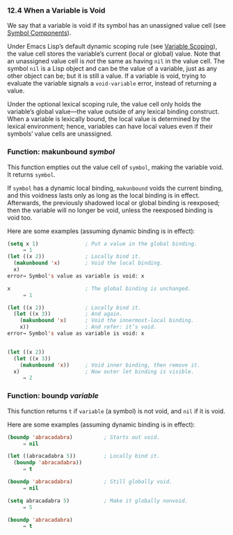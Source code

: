 

### 12.4 When a Variable is Void

We say that a variable is void if its symbol has an unassigned value cell (see [Symbol Components](Symbol-Components.html)).

Under Emacs Lisp’s default dynamic scoping rule (see [Variable Scoping](Variable-Scoping.html)), the value cell stores the variable’s current (local or global) value. Note that an unassigned value cell is *not* the same as having `nil` in the value cell. The symbol `nil` is a Lisp object and can be the value of a variable, just as any other object can be; but it is still a value. If a variable is void, trying to evaluate the variable signals a `void-variable` error, instead of returning a value.

Under the optional lexical scoping rule, the value cell only holds the variable’s global value—the value outside of any lexical binding construct. When a variable is lexically bound, the local value is determined by the lexical environment; hence, variables can have local values even if their symbols’ value cells are unassigned.

### Function: **makunbound** *symbol*

This function empties out the value cell of `symbol`, making the variable void. It returns `symbol`.

If `symbol` has a dynamic local binding, `makunbound` voids the current binding, and this voidness lasts only as long as the local binding is in effect. Afterwards, the previously shadowed local or global binding is reexposed; then the variable will no longer be void, unless the reexposed binding is void too.

Here are some examples (assuming dynamic binding is in effect):

```lisp
(setq x 1)               ; Put a value in the global binding.
     ⇒ 1
(let ((x 2))             ; Locally bind it.
  (makunbound 'x)        ; Void the local binding.
  x)
error→ Symbol's value as variable is void: x
```

```lisp
x                        ; The global binding is unchanged.
     ⇒ 1

(let ((x 2))             ; Locally bind it.
  (let ((x 3))           ; And again.
    (makunbound 'x)      ; Void the innermost-local binding.
    x))                  ; And refer: it’s void.
error→ Symbol's value as variable is void: x
```

```lisp
```

```lisp
(let ((x 2))
  (let ((x 3))
    (makunbound 'x))     ; Void inner binding, then remove it.
  x)                     ; Now outer let binding is visible.
     ⇒ 2
```

### Function: **boundp** *variable*

This function returns `t` if `variable` (a symbol) is not void, and `nil` if it is void.

Here are some examples (assuming dynamic binding is in effect):

```lisp
(boundp 'abracadabra)          ; Starts out void.
     ⇒ nil
```

```lisp
(let ((abracadabra 5))         ; Locally bind it.
  (boundp 'abracadabra))
     ⇒ t
```

```lisp
(boundp 'abracadabra)          ; Still globally void.
     ⇒ nil
```

```lisp
(setq abracadabra 5)           ; Make it globally nonvoid.
     ⇒ 5
```

```lisp
(boundp 'abracadabra)
     ⇒ t
```
